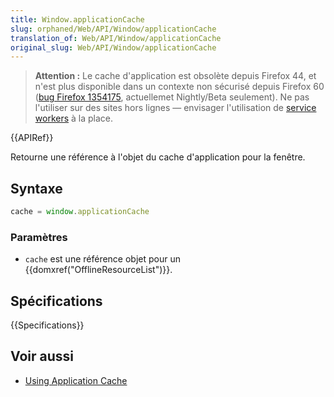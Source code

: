 ```yaml
---
title: Window.applicationCache
slug: orphaned/Web/API/Window/applicationCache
translation_of: Web/API/Window/applicationCache
original_slug: Web/API/Window/applicationCache
---
```


> **Attention :** Le cache d'application est obsolète depuis Firefox 44, et n'est plus disponible dans un contexte non sécurisé depuis Firefox 60 ([bug Firefox 1354175](https://bugzil.la/1354175), actuellemet Nightly/Beta seulement). Ne pas l'utiliser sur des sites hors lignes — envisager l'utilisation de [service workers](/fr/docs/Web/API/Service_Worker_API) à la place.

{{APIRef}}

Retourne une référence à l'objet du cache d'application pour la fenêtre.

## Syntaxe

```js
cache = window.applicationCache
```

### Paramètres

- `cache` est une référence objet pour un {{domxref("OfflineResourceList")}}.

## Spécifications

{{Specifications}}

## Voir aussi

- [Using Application Cache](/fr/docs/HTML/Using_the_application_cache)
